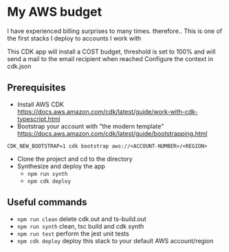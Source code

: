 # My AWS budget

I have experienced billing surprises to many times. therefore..
This is one of the first stacks I deploy to accounts I work with 

This CDK app will install a COST budget, threshold is set to  100% and will send a mail to the email recipient when reached
Configure the context in cdk.json

## Prerequisites

* Install AWS CDK \
  https://docs.aws.amazon.com/cdk/latest/guide/work-with-cdk-typescript.html
* Bootstrap your account with "the modern template" \
https://docs.aws.amazon.com/cdk/latest/guide/bootstrapping.html

`CDK_NEW_BOOTSTRAP=1 cdk bootstrap aws://<ACCOUNT-NUMBER>/<REGION>`

* Clone the project and cd to the directory
* Synthesize and deploy the app
  * `npm run synth` 
  * `npm cdk deploy`



## Useful commands

 * `npm run clean`   delete cdk.out and ts-build.out
 * `npm run synth`   clean, tsc build and cdk synth
 * `npm run test`    perform the jest unit tests
 * `npm cdk deploy`      deploy this stack to your default AWS account/region
